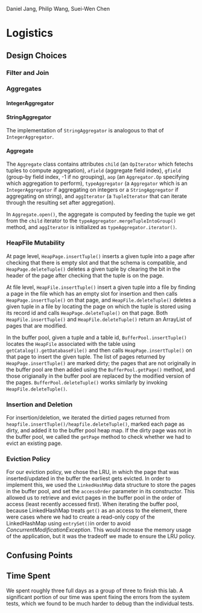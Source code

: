 Daniel Jang, Philip Wang, Suei-Wen Chen

# Logistics

## Design Choices

### Filter and Join

### Aggregates
#### IntegerAggregator

#### StringAggregator
The implementation of `StringAggregator` is analogous to that of `IntegerAggregator`.

#### Aggregate
The `Aggregate` class contains attributes `child` (an `OpIterator` which fetechs tuples to compute aggregation), `afield` (aggregate field index), `gfield` (group-by field index, -1 if no grouping), `aop` (an `Aggregator.Op` specifying which aggregation to perform), `typeAggregator` (a `Aggregator` which is an `IntegerAggregator` if aggregating on integers or a `StringAggregator` if aggregating on string), and `aggIterator` (a `TupleIterator` that can iterate through the resulting set after aggregation).

In `Aggregate.open()`, the aggregate is computed by feeding the tuple we get from the `child` iterator to the `typeAggregator.mergeTupleIntoGroup()` method, and `aggIterator` is initialized as `typeAggregator.iterator()`.

### HeapFile Mutability
At page level, `HeapPage.insertTuple()` inserts a given tuple into a page after checking that there is empty slot and that the schema is compatible, and `HeapPage.deleteTuple()` deletes a given tuple by clearing the bit in the header of the page after checking that the tuple is on the page.

At file level, `HeapFile.insertTuple()` insert a given tuple into a file by finding a page in the file which has an empty slot for insertion and then calls `HeapPage.insertTuple()` on that page, and `HeapFile.deleteTuple()` deletes a given tuple in a file by locating the page on which the tuple is stored using its record id and calls `HeapPage.deleteTuple()` on that page. Both `HeapFile.insertTuple()` and `HeapFile.deleteTuple()` return an ArrayList of pages that are modified.

In the buffer pool, given a tuple and a table id, `BufferPool.insertTuple()` locates the `HeapFile` associated with the table using `getCatalog().getDatabaseFile()` and then calls `HeapPage.insertTuple()` on that page to insert the given tuple. The list of pages returned by `HeapPage.insertTuple()` are marked dirty; the pages that are not originally in the buffer pool are then added using the `BufferPool.getPage()` method, and those origianally in the buffer pool are replaced by the modified version of the pages. `BufferPool.deleteTuple()` works similarly by invoking `HeapFile.deleteTuple()`.


### Insertion and Deletion

For insertion/deletion, we iterated the dirtied pages returned from `heapfile.insertTuple()/heapfile.deleteTuple()`, marked each page as dirty, and added it to the buffer pool heap map. If the dirty page was not in the buffer pool, we called the `getPage` method to check whether we had to evict an existing page.

### Eviction Policy

For our eviction policy, we chose the LRU, in which the page that was inserted/updated in the buffer the earliest gets evicted. In order to implement this, we used the `LinkedHashMap` data structure to store the pages in the buffer pool, and set the `accessOrder` parameter in its constructor. This allowed us to retrieve and evict pages in the buffer pool in the order of access (least recently accessed first). When iterating the buffer pool, because LinkedHashMap treats `get()` as an access to the element, there were cases where we had to create a read-only copy of the LinkedHashMap using `entrySet()`in order to avoid _ConcurrentModificationException_. This would increase the memory usage of the application, but it was the tradeoff we made to ensure the LRU policy.

## Confusing Points

## Time Spent

We spent roughly three full days as a group of three to finish this lab. A significant portion of our time was spent fixing the errors from the system tests, which we found to be much harder to debug than the individual tests.
